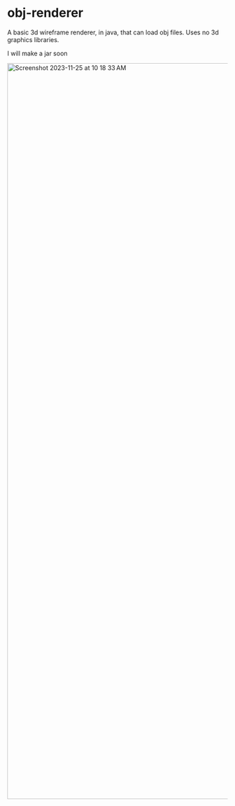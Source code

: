 # obj-renderer
A basic 3d wireframe renderer, in java, that can load obj files. Uses no 3d graphics libraries.
<p>I will make a jar soon</p>
<img width="1680" alt="Screenshot 2023-11-25 at 10 18 33 AM" src="https://github.com/jakedrifter/obj-renderer/assets/142671011/e4680088-088e-44a3-9d32-a9d09436d935">
